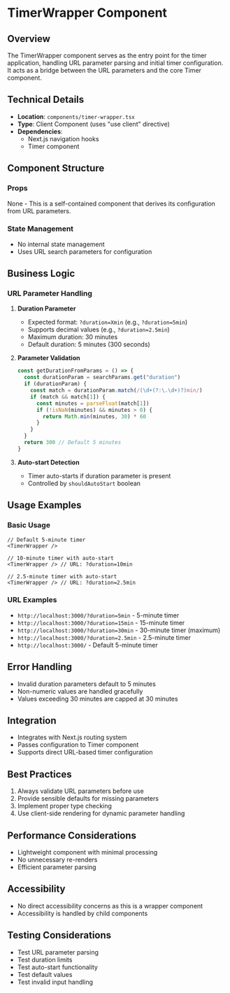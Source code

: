 # TimerWrapper Component

## Overview
The TimerWrapper component serves as the entry point for the timer application, handling URL parameter parsing and initial timer configuration. It acts as a bridge between the URL parameters and the core Timer component.

## Technical Details
- **Location**: `components/timer-wrapper.tsx`
- **Type**: Client Component (uses "use client" directive)
- **Dependencies**: 
  - Next.js navigation hooks
  - Timer component

## Component Structure

### Props
None - This is a self-contained component that derives its configuration from URL parameters.

### State Management
- No internal state management
- Uses URL search parameters for configuration

## Business Logic

### URL Parameter Handling
1. **Duration Parameter**
   - Expected format: `?duration=Xmin` (e.g., `?duration=5min`)
   - Supports decimal values (e.g., `?duration=2.5min`)
   - Maximum duration: 30 minutes
   - Default duration: 5 minutes (300 seconds)

2. **Parameter Validation**
   ```typescript
   const getDurationFromParams = () => {
     const durationParam = searchParams.get("duration")
     if (durationParam) {
       const match = durationParam.match(/(\d+(?:\.\d+)?)min/)
       if (match && match[1]) {
         const minutes = parseFloat(match[1])
         if (!isNaN(minutes) && minutes > 0) {
           return Math.min(minutes, 30) * 60
         }
       }
     }
     return 300 // Default 5 minutes
   }
   ```

3. **Auto-start Detection**
   - Timer auto-starts if duration parameter is present
   - Controlled by `shouldAutoStart` boolean

## Usage Examples

### Basic Usage
```tsx
// Default 5-minute timer
<TimerWrapper />

// 10-minute timer with auto-start
<TimerWrapper /> // URL: ?duration=10min

// 2.5-minute timer with auto-start
<TimerWrapper /> // URL: ?duration=2.5min
```

### URL Examples
- `http://localhost:3000/?duration=5min` - 5-minute timer
- `http://localhost:3000/?duration=15min` - 15-minute timer
- `http://localhost:3000/?duration=30min` - 30-minute timer (maximum)
- `http://localhost:3000/?duration=2.5min` - 2.5-minute timer
- `http://localhost:3000/` - Default 5-minute timer

## Error Handling
- Invalid duration parameters default to 5 minutes
- Non-numeric values are handled gracefully
- Values exceeding 30 minutes are capped at 30 minutes

## Integration
- Integrates with Next.js routing system
- Passes configuration to Timer component
- Supports direct URL-based timer configuration

## Best Practices
1. Always validate URL parameters before use
2. Provide sensible defaults for missing parameters
3. Implement proper type checking
4. Use client-side rendering for dynamic parameter handling

## Performance Considerations
- Lightweight component with minimal processing
- No unnecessary re-renders
- Efficient parameter parsing

## Accessibility
- No direct accessibility concerns as this is a wrapper component
- Accessibility is handled by child components

## Testing Considerations
- Test URL parameter parsing
- Test duration limits
- Test auto-start functionality
- Test default values
- Test invalid input handling 